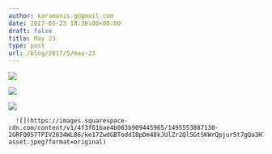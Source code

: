 ```yaml
---
author: karamanis.g@gmail.com
date: 2017-05-23 18:36:00+00:00
draft: false
title: May 23
type: post
url: /blog/2017/5/may-23
---
```


![](https://images.squarespace-cdn.com/content/v1/4f3f61bae4b063b909445965/1495553826125-9ZPPAZ95OOVUTWDFIAXY/ke17ZwdGBToddI8pDm48kJUlZr2Ql5GtSKWrQpjur5t7gQa3H78H3Y0txjaiv_0fDoOvxcdMmMKkDsyUqMSsMWxHk725yiiHCCLfrh8O1z5QPOohDIaIeljMHgDF5CVlOqpeNLcJ80NK65_fV7S1UfNdxJhjhuaNor070w_QAc94zjGLGXCa1tSmDVMXf8RUVhMJRmnnhuU1v2M8fLFyJw/image-asset.jpeg?format=original)

  





  
   ![](https://images.squarespace-cdn.com/content/v1/4f3f61bae4b063b909445965/1495553848377-5OVDDB6AG2NFZ5D1YKTA/ke17ZwdGBToddI8pDm48kJUlZr2Ql5GtSKWrQpjur5t7gQa3H78H3Y0txjaiv_0fDoOvxcdMmMKkDsyUqMSsMWxHk725yiiHCCLfrh8O1z5QPOohDIaIeljMHgDF5CVlOqpeNLcJ80NK65_fV7S1UfNdxJhjhuaNor070w_QAc94zjGLGXCa1tSmDVMXf8RUVhMJRmnnhuU1v2M8fLFyJw/IMG_1216.jpg?format=original)

  

  
   ![](https://images.squarespace-cdn.com/content/v1/4f3f61bae4b063b909445965/1495553848506-YU7SQMKOOQVPTOI4JXOH/ke17ZwdGBToddI8pDm48kJUlZr2Ql5GtSKWrQpjur5t7gQa3H78H3Y0txjaiv_0fDoOvxcdMmMKkDsyUqMSsMWxHk725yiiHCCLfrh8O1z5QPOohDIaIeljMHgDF5CVlOqpeNLcJ80NK65_fV7S1UfNdxJhjhuaNor070w_QAc94zjGLGXCa1tSmDVMXf8RUVhMJRmnnhuU1v2M8fLFyJw/IMG_1217.jpg?format=original)

  




  
      ![](https://images.squarespace-cdn.com/content/v1/4f3f61bae4b063b909445965/1495553887130-2GRFQ057TPIV2034WL86/ke17ZwdGBToddI8pDm48kJUlZr2Ql5GtSKWrQpjur5t7gQa3H78H3Y0txjaiv_0fDoOvxcdMmMKkDsyUqMSsMWxHk725yiiHCCLfrh8O1z5QPOohDIaIeljMHgDF5CVlOqpeNLcJ80NK65_fV7S1UfNdxJhjhuaNor070w_QAc94zjGLGXCa1tSmDVMXf8RUVhMJRmnnhuU1v2M8fLFyJw/image-asset.jpeg?format=original)

